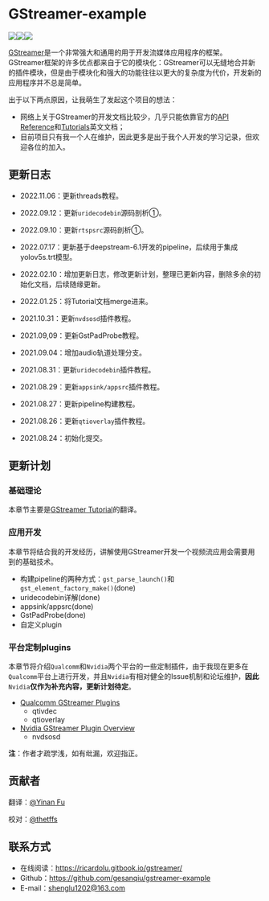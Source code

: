 # GStreamer-example

[![](https://img.shields.io/badge/Auther-@RicardoLu-red.svg)](https://github.com/gesanqiu)![](https://img.shields.io/badge/Version-2.0.0-blue.svg)[![](https://img.shields.io/github/stars/gesanqiu/gstreamer-example.svg?style=social&label=Stars)](https://github.com/gesanqiu/gstreamer-example)

[GStreamer](https://gstreamer.freedesktop.org/documentation/index.html?gi-language=c)是一个非常强大和通用的用于开发流媒体应用程序的框架。GStreamer框架的许多优点都来自于它的模块化：GStreamer可以无缝地合并新的插件模块，但是由于模块化和强大的功能往往以更大的复杂度为代价，开发新的应用程序并不总是简单。

出于以下两点原因，让我萌生了发起这个项目的想法：

- 网络上关于GStreamer的开发文档比较少，几乎只能依靠官方的[API Reference](https://gstreamer.freedesktop.org/documentation/libs.html?gi-language=c)和[Tutorials](https://gstreamer.freedesktop.org/documentation/tutorials/index.html?gi-language=c)英文文档；
- 目前项目只有我一个人在维护，因此更多是出于我个人开发的学习记录，但欢迎各位的加入。

## 更新日志

- 2022.11.06：更新threads教程。

- 2022.09.12：更新`uridecodebin`源码剖析①。

- 2022.09.10：更新`rtspsrc`源码剖析①。

- 2022.07.17：更新基于deepstream-6.1开发的pipeline，后续用于集成yolov5s.trt模型。
- 2022.02.10：增加更新日志，修改更新计划，整理已更新内容，删除多余的初始化文档，后续随缘更新。
- 2022.01.25：将Tutorial文档merge进来。
- 2021.10.31：更新`nvdsosd`插件教程。
- 2021.09,09：更新GstPadProbe教程。
- 2021.09.04：增加audio轨道处理分支。
- 2021.08.31：更新`uridecodebin`插件教程。
- 2021.08.29：更新`appsink/appsrc`插件教程。
- 2021.08.27：更新pipeline构建教程。
- 2021.08.26：更新`qtioverlay`插件教程。
- 2021.08.24：初始化提交。

## 更新计划‌

### 基础理论

本章节主要是[GStreamer Tutorial](https://gstreamer.freedesktop.org/documentation/tutorials/index.html?gi-language=c)的翻译。

### 应用开发

本章节将结合我的开发经历，讲解使用GStreamer开发一个视频流应用会需要用到的基础技术。

- 构建pipeline的两种方式：`gst_parse_launch()`和`gst_element_factory_make()`(done)
- uridecodebin详解(done)
- appsink/appsrc(done)
- GstPadProbe(done)
- 自定义plugin

### 平台定制plugins

本章节将介绍`Qualcomm`和`Nvidia`两个平台的一些定制插件，由于我现在更多在`Qualcomm`平台上进行开发，并且`Nvidia`有相对健全的Issue机制和论坛维护，**因此**`Nvidia`**仅作为补充内容，更新计划待定**。

- [Qualcomm GStreamer Plugins](https://developer.qualcomm.com/qualcomm-robotics-rb5-kit/software-reference-manual/application-semantics/gstreamer-plugins)
  - qtivdec
  - qtioverlay
- [Nvidia GStreamer Plugin Overview](https://docs.nvidia.com/metropolis/deepstream/dev-guide/text/DS_plugin_Intro.html)
  - nvdsosd

**注**：作者才疏学浅，如有纰漏，欢迎指正。

## 贡献者

翻译：[@Yinan Fu](https://github.com/fengxueem)

校对：[@thetffs](https://github.com/thetffs)

## 联系方式‌

- 在线阅读：https://ricardolu.gitbook.io/gstreamer/
- Github：https://github.com/gesanqiu/gstreamer-example
- E-mail：[shenglu1202@163.com](mailto:shenglu1202@163.com)
